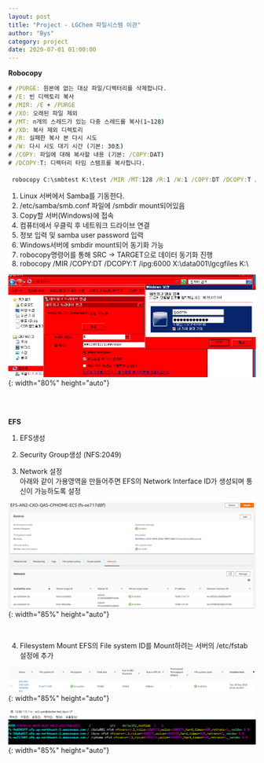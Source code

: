 ```yaml
---
layout: post
title: "Project - LGChem 파일시스템 이관"
author: "Bys"
category: project
date: 2020-07-01 01:00:00
---
```


**Robocopy**  
```cmd
# /PURGE: 원본에 없는 대상 파일/디렉터리를 삭제합니다. 
# /E: 빈 디렉토리 복사 
# /MIR: /E + /PURGE 
# /XO: 오래된 파일 제외 
# /MT: n개의 스레드가 있는 다중 스레드를 복사(1~128) 
# /XD: 복사 제외 디렉토리 
# /R: 실패한 복사 본 다시 시도 
# /W: 다시 시도 대기 시간 (기본: 30초) 
# /COPY: 파일에 대해 복사할 내용 (기본: /COPY:DAT) 
# /DCOPY:T: 디렉터리 타임 스탬프를 복사합니다. 

 robocopy C:\smbtest K:\test /MIR /MT:128 /R:1 /W:1 /COPY:DT /DCOPY:T /XO /LOG:"K:\test\roboCopy.log" 
 ```
 
1. Linux 서버에서 Samba를 기동한다. 
2. /etc/samba/smb.conf 파일에 /smbdir mount되어있음 
3. Copy할 서버(Windows)에 접속 
4. 컴퓨터에서 우클릭 후 네트워크 드라이브 연결 
5. 정보 입력 및 samba user password 입력 
6. Windows서버에 smbdir mount되어 동기화 가능 
7. robocopy명령어를 통해 SRC -> TARGET으로 데이터 동기화 진행 
8. robocopy /MIR /COPY:DT /DCOPY:T /ipg:6000 X:\data001\lgcgfiles K:\ 


![lgchem02](/assets/it/project/lgchem/lgchem02.png){: width="80%" height="auto"}  


<br><br>


**EFS**  

1. EFS생성  

2. Security Group생성 (NFS:2049)  

3. Network 설정  
아래와 같이 가용영역을 만들어주면 EFS의 Network Interface ID가 생성되며 통신이 가능하도록 설정  

![lgchem23](/assets/it/project/lgchem/lgchem23.png){: width="85%" height="auto"}  

<br>

4. Filesystem Mount 
EFS의 File system ID를 Mount하려는 서버의 /etc/fstab 설정에 추가 

![lgchem24](/assets/it/project/lgchem/lgchem24.png){: width="85%" height="auto"}  

![lgchem25](/assets/it/project/lgchem/lgchem25.png){: width="85%" height="auto"}  